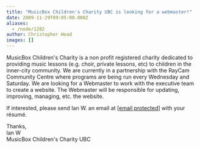 ```yaml
---
title: "MusicBox Children's Charity UBC is looking for a webmaster!"
date: 2009-11-29T09:05:00.000Z
aliases:
  - /node/1282
author: Christopher Head
images: []
---
```


<div class="field field-name-body field-type-text-with-summary field-label-hidden"><div class="field-items"><div class="field-item even"><p>MusicBox Children&apos;s Charity is a non profit registered charity dedicated to providing music lessons (e.g. choir, private lessons, etc) to children in the inner-city community. We are currently in a partnership with the RayCam Community Centre where programs are being run every Wednesday and Saturday. We are looking for a Webmaster to work with the executive team to create a website. The Webmaster will be responsible for updating, improving, managing, etc. the website.</p>
<p>If interested, please send Ian W. an email at <a href="/cdn-cgi/l/email-protection#4d243a257e7e0d252239202c2421632e2220"><span class="__cf_email__" data-cfemail="a4cdd3cc9797e4cccbd0c9c5cdc88ac7cbc9">[email&#xA0;protected]</span></a> with your r&#xE9;sum&#xE9;.</p>
<p>Thanks,<br>
Ian W<br>
MusicBox Children&apos;s Charity UBC</p>
</div></div></div>    <footer>
          </footer>
